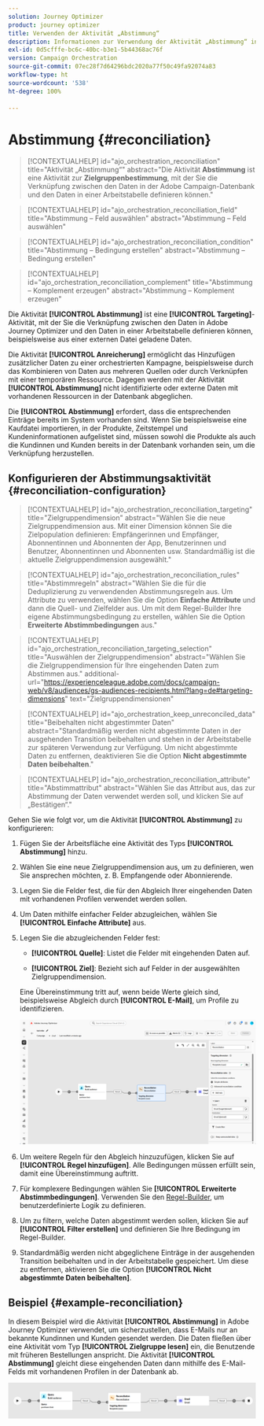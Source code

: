 ```yaml
---
solution: Journey Optimizer
product: journey optimizer
title: Verwenden der Aktivität „Abstimmung“
description: Informationen zur Verwendung der Aktivität „Abstimmung“ in einer orchestrierten Kampagne
exl-id: 0d5cfffe-bc6c-40bc-b3e1-5b44368ac76f
version: Campaign Orchestration
source-git-commit: 07ec28f7d64296bdc2020a77f50c49fa92074a83
workflow-type: ht
source-wordcount: '538'
ht-degree: 100%

---
```



# Abstimmung {#reconciliation}

>[!CONTEXTUALHELP]
>id="ajo_orchestration_reconciliation"
>title="Aktivität „Abstimmung“"
>abstract="Die Aktivität **Abstimmung** ist eine Aktivität zur **Zielgruppenbestimmung**, mit der Sie die Verknüpfung zwischen den Daten in der Adobe Campaign-Datenbank und den Daten in einer Arbeitstabelle definieren können."

>[!CONTEXTUALHELP]
>id="ajo_orchestration_reconciliation_field"
>title="Abstimmung – Feld auswählen"
>abstract="Abstimmung – Feld auswählen"

>[!CONTEXTUALHELP]
>id="ajo_orchestration_reconciliation_condition"
>title="Abstimmung – Bedingung erstellen"
>abstract="Abstimmung – Bedingung erstellen"

>[!CONTEXTUALHELP]
>id="ajo_orchestration_reconciliation_complement"
>title="Abstimmung – Komplement erzeugen"
>abstract="Abstimmung – Komplement erzeugen"

Die Aktivität **[!UICONTROL Abstimmung]** ist eine **[!UICONTROL Targeting]**-Aktivität, mit der Sie die Verknüpfung zwischen den Daten in Adobe Journey Optimizer und den Daten in einer Arbeitstabelle definieren können, beispielsweise aus einer externen Datei geladene Daten. 

Die Aktivität **[!UICONTROL Anreicherung]** ermöglicht das Hinzufügen zusätzlicher Daten zu einer orchestrierten Kampagne, beispielsweise durch das Kombinieren von Daten aus mehreren Quellen oder durch Verknüpfen mit einer temporären Ressource. Dagegen werden mit der Aktivität **[!UICONTROL Abstimmung]** nicht identifizierte oder externe Daten mit vorhandenen Ressourcen in der Datenbank abgeglichen.

Die **[!UICONTROL Abstimmung]** erfordert, dass die entsprechenden Einträge bereits im System vorhanden sind. Wenn Sie beispielsweise eine Kaufdatei importieren, in der Produkte, Zeitstempel und Kundeninformationen aufgelistet sind, müssen sowohl die Produkte als auch die Kundinnen und Kunden bereits in der Datenbank vorhanden sein, um die Verknüpfung herzustellen.

## Konfigurieren der Abstimmungsaktivität {#reconciliation-configuration}

>[!CONTEXTUALHELP]
>id="ajo_orchestration_reconciliation_targeting"
>title="Zielgruppendimension"
>abstract="Wählen Sie die neue Zielgruppendimension aus. Mit einer Dimension können Sie die Zielpopulation definieren: Empfängerinnen und Empfänger, Abonnentinnen und Abonnenten der App, Benutzerinnen und Benutzer, Abonnentinnen und Abonnenten usw. Standardmäßig ist die aktuelle Zielgruppendimension ausgewählt."

>[!CONTEXTUALHELP]
>id="ajo_orchestration_reconciliation_rules"
>title="Abstimmregeln"
>abstract="Wählen Sie die für die Deduplizierung zu verwendenden Abstimmungsregeln aus. Um Attribute zu verwenden, wählen Sie die Option **Einfache Attribute** und dann die Quell- und Zielfelder aus. Um mit dem Regel-Builder Ihre eigene Abstimmungsbedingung zu erstellen, wählen Sie die Option **Erweiterte Abstimmbedingungen** aus."

>[!CONTEXTUALHELP]
>id="ajo_orchestration_reconciliation_targeting_selection"
>title="Auswählen der Zielgruppendimension"
>abstract="Wählen Sie die Zielgruppendimension für Ihre eingehenden Daten zum Abstimmen aus."
>additional-url="https://experienceleague.adobe.com/docs/campaign-web/v8/audiences/gs-audiences-recipients.html?lang=de#targeting-dimensions" text="Zielgruppendimensionen"

>[!CONTEXTUALHELP]
>id="ajo_orchestration_keep_unreconciled_data"
>title="Beibehalten nicht abgestimmter Daten"
>abstract="Standardmäßig werden nicht abgestimmte Daten in der ausgehenden Transition beibehalten und stehen in der Arbeitstabelle zur späteren Verwendung zur Verfügung. Um nicht abgestimmte Daten zu entfernen, deaktivieren Sie die Option **Nicht abgestimmte Daten beibehalten**."

>[!CONTEXTUALHELP]
>id="ajo_orchestration_reconciliation_attribute"
>title="Abstimmattribut"
>abstract="Wählen Sie das Attribut aus, das zur Abstimmung der Daten verwendet werden soll, und klicken Sie auf „Bestätigen“."

Gehen Sie wie folgt vor, um die Aktivität **[!UICONTROL Abstimmung]** zu konfigurieren:

1. Fügen Sie der Arbeitsfläche eine Aktivität des Typs **[!UICONTROL Abstimmung]** hinzu.

1. Wählen Sie eine neue Zielgruppendimension aus, um zu definieren, wen Sie ansprechen möchten, z. B. Empfangende oder Abonnierende.

1. Legen Sie die Felder fest, die für den Abgleich Ihrer eingehenden Daten mit vorhandenen Profilen verwendet werden sollen.

1. Um Daten mithilfe einfacher Felder abzugleichen, wählen Sie **[!UICONTROL Einfache Attribute]** aus.

1. Legen Sie die abzugleichenden Felder fest:

   * **[!UICONTROL Quelle]**: Listet die Felder mit eingehenden Daten auf.

   * **[!UICONTROL Ziel]**: Bezieht sich auf Felder in der ausgewählten Zielgruppendimension.

   Eine Übereinstimmung tritt auf, wenn beide Werte gleich sind, beispielsweise Abgleich durch **[!UICONTROL E-Mail]**, um Profile zu identifizieren.

   ![](../assets/workflow-reconciliation-criteria.png)

1. Um weitere Regeln für den Abgleich hinzuzufügen, klicken Sie auf **[!UICONTROL Regel hinzufügen]**. Alle Bedingungen müssen erfüllt sein, damit eine Übereinstimmung auftritt.

1. Für komplexere Bedingungen wählen Sie **[!UICONTROL Erweiterte Abstimmbedingungen]**. Verwenden Sie den [Regel-Builder](../orchestrated-rule-builder.md), um benutzerdefinierte Logik zu definieren.

1. Um zu filtern, welche Daten abgestimmt werden sollen, klicken Sie auf **[!UICONTROL Filter erstellen]** und definieren Sie Ihre Bedingung im Regel-Builder.

1. Standardmäßig werden nicht abgeglichene Einträge in der ausgehenden Transition beibehalten und in der Arbeitstabelle gespeichert. Um diese zu entfernen, aktivieren Sie die Option **[!UICONTROL Nicht abgestimmte Daten beibehalten]**.

## Beispiel {#example-reconciliation}

In diesem Beispiel wird die Aktivität **[!UICONTROL Abstimmung]** in Adobe Journey Optimizer verwendet, um sicherzustellen, dass E-Mails nur an bekannte Kundinnen und Kunden gesendet werden. Die Daten fließen über eine Aktivität vom Typ **[!UICONTROL Zielgruppe lesen]** ein, die Benutzende mit früheren Bestellungen anspricht. Die Aktivität **[!UICONTROL Abstimmung]** gleicht diese eingehenden Daten dann mithilfe des E-Mail-Felds mit vorhandenen Profilen in der Datenbank ab.

![](../assets/workflow-reconciliation-sample-1.0.png)
